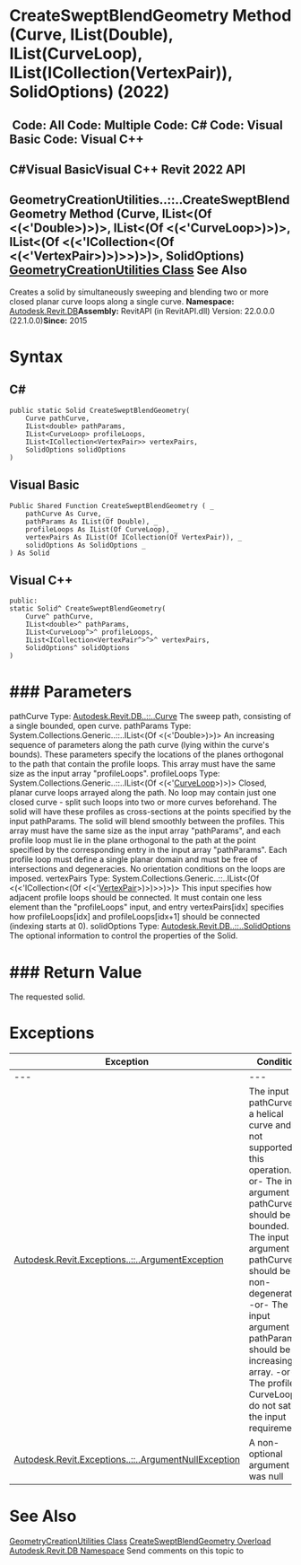 # CreateSweptBlendGeometry Method (Curve, IList(Double), IList(CurveLoop), IList(ICollection(VertexPair)), SolidOptions) (2022)

﻿
 Code: All Code: Multiple Code: C# Code: Visual Basic Code: Visual C++   
---  
C#Visual BasicVisual C++
Revit 2022 API  
---  
GeometryCreationUtilities..::..CreateSweptBlendGeometry Method (Curve, IList<(Of <(<'Double>)>)>, IList<(Of <(<'CurveLoop>)>)>, IList<(Of <(<'ICollection<(Of <(<'VertexPair>)>)>>)>)>, SolidOptions)  
[GeometryCreationUtilities Class](e829700d-48ff-0914-b288-5ceb93d8ee86.md "GeometryCreationUtilities Class") See Also  
---  
Creates a solid by simultaneously sweeping and blending two or more closed planar curve loops along a single curve. 
**Namespace:** [Autodesk.Revit.DB](87546ba7-461b-c646-cbb1-2cb8f5bff8b2.md "Autodesk.Revit.DB Namespace")**Assembly:** RevitAPI (in RevitAPI.dll) Version: 22.0.0.0 (22.1.0.0)**Since:** 2015 
# Syntax
C#  
---  
```text
public static Solid CreateSweptBlendGeometry(
	Curve pathCurve,
	IList<double> pathParams,
	IList<CurveLoop> profileLoops,
	IList<ICollection<VertexPair>> vertexPairs,
	SolidOptions solidOptions
)
```
  
Visual Basic  
---  
```text
Public Shared Function CreateSweptBlendGeometry ( _
	pathCurve As Curve, _
	pathParams As IList(Of Double), _
	profileLoops As IList(Of CurveLoop), _
	vertexPairs As IList(Of ICollection(Of VertexPair)), _
	solidOptions As SolidOptions _
) As Solid
```
  
Visual C++  
---  
```text
public:
static Solid^ CreateSweptBlendGeometry(
	Curve^ pathCurve, 
	IList<double>^ pathParams, 
	IList<CurveLoop^>^ profileLoops, 
	IList<ICollection<VertexPair^>^>^ vertexPairs, 
	SolidOptions^ solidOptions
)
```
  
# ### Parameters
pathCurve
    Type: [Autodesk.Revit.DB..::..Curve](400cc9b6-9ff7-de85-6fd8-c20002209d25.md "Curve Class") The sweep path, consisting of a single bounded, open curve. 
pathParams
    Type: System.Collections.Generic..::..IList<(Of <(<'Double>)>)> An increasing sequence of parameters along the path curve (lying within the curve's bounds). These parameters specify the locations of the planes orthogonal to the path that contain the profile loops. This array must have the same size as the input array "profileLoops". 
profileLoops
    Type: System.Collections.Generic..::..IList<(Of <(<'[CurveLoop](84824924-cb89-9e20-de6e-3461f429dfd6.md "CurveLoop Class")>)>)> Closed, planar curve loops arrayed along the path. No loop may contain just one closed curve - split such loops into two or more curves beforehand. The solid will have these profiles as cross-sections at the points specified by the input pathParams. The solid will blend smoothly between the profiles. This array must have the same size as the input array "pathParams", and each profile loop must lie in the plane orthogonal to the path at the point specified by the corresponding entry in the input array "pathParams". Each profile loop must define a single planar domain and must be free of intersections and degeneracies. No orientation conditions on the loops are imposed. 
vertexPairs
    Type: System.Collections.Generic..::..IList<(Of <(<'ICollection<(Of <(<'[VertexPair](3f0456e9-59a6-2c68-0f0c-d2355edb9693.md "VertexPair Class")>)>)>>)>)> This input specifies how adjacent profile loops should be connected. It must contain one less element than the "profileLoops" input, and entry vertexPairs[idx] specifies how profileLoops[idx] and profileLoops[idx+1] should be connected (indexing starts at 0). 
solidOptions
    Type: [Autodesk.Revit.DB..::..SolidOptions](75d6caeb-62d1-d31f-47fe-618ac7cedf19.md "SolidOptions Class") The optional information to control the properties of the Solid. 
# ### Return Value
The requested solid. 
# Exceptions
| Exception | Condition |
| --- | --- |
| --- | --- |
| [Autodesk.Revit.Exceptions..::..ArgumentException](2e6e4206-97a8-dd4b-df5d-4269f4bb6088.md "ArgumentException Class") | The input pathCurve is a helical curve and is not supported for this operation. -or- The input argument pathCurve should be bounded. The input argument pathCurve should be non-degenerate. -or- The input argument pathParams should be an increasing array. -or- The profile CurveLoops do not satisfy the input requirements. |
| [Autodesk.Revit.Exceptions..::..ArgumentNullException](631e1424-60f4-929b-4e52-dda9dcd26316.md "ArgumentNullException Class") | A non-optional argument was null |

# See Also
[GeometryCreationUtilities Class](e829700d-48ff-0914-b288-5ceb93d8ee86.md "GeometryCreationUtilities Class")
[CreateSweptBlendGeometry Overload](6374de2d-88b7-1add-2845-7186183972a3.md "CreateSweptBlendGeometry Method")
[Autodesk.Revit.DB Namespace](87546ba7-461b-c646-cbb1-2cb8f5bff8b2.md "Autodesk.Revit.DB Namespace")
Send comments on this topic to 